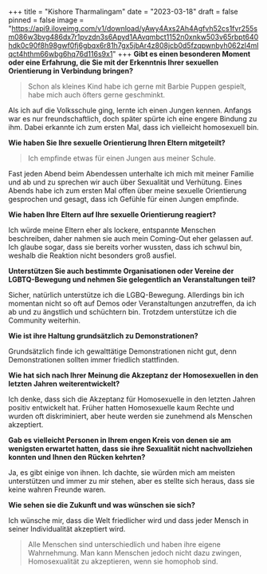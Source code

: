 +++
title = "Kishore Tharmalingam"
date = "2023-03-18"
draft = false
pinned = false
image = "https://api9.iloveimg.com/v1/download/yAwy4Axs2Ah4Agfvh52cs1fvr255sm086w3bvg486dx7r1pvzdn3s6Apyd1AAvqmbct1152n0xnkw503v65rbpt640hdk0c90f8h98gwf0fj6gbqx6r81h7gx5jbAr4z808jcb0d5fzqpwnbyh062zl4mlqct4hthm66wbg6hq76d116s9x1"
+++
**Gibt es einen besonderen Moment oder eine Erfahrung, die Sie mit der Erkenntnis Ihrer sexuellen Orientierung in Verbindung bringen?**

> Schon als kleines Kind habe ich gerne mit Barbie Puppen gespielt, habe mich auch öfters gerne geschminkt.

Als ich auf die Volksschule ging, lernte ich einen Jungen kennen. Anfangs war es nur freundschaftlich, doch später spürte ich eine engere Bindung zu ihm. Dabei erkannte ich zum ersten Mal, dass ich vielleicht homosexuell bin.

**Wie haben Sie Ihre sexuelle Orientierung Ihren Eltern mitgeteilt?**

> Ich empfinde etwas für einen Jungen aus meiner Schule.

Fast jeden Abend beim Abendessen unterhalte ich mich mit meiner Familie und ab und zu sprechen wir auch über Sexualität und Verhütung. Eines Abends habe ich zum ersten Mal offen über meine sexuelle Orientierung gesprochen und gesagt, dass ich Gefühle für einen Jungen empfinde.

**Wie haben Ihre Eltern auf Ihre sexuelle Orientierung reagiert?**

Ich würde meine Eltern eher als lockere, entspannte Menschen beschreiben, daher nahmen sie auch mein Coming-Out eher gelassen auf. Ich glaube sogar, dass sie bereits vorher wussten, dass ich schwul bin, weshalb die Reaktion nicht besonders groß ausfiel.

**Unterstützen Sie auch bestimmte Organisationen oder Vereine der LGBTQ-Bewegung und nehmen Sie gelegentlich an Veranstaltungen teil?**

Sicher, natürlich unterstütze ich die LGBQ-Bewegung. Allerdings bin ich momentan nicht so oft auf Demos oder Veranstaltungen anzutreffen, da ich ab und zu ängstlich und schüchtern bin. Trotzdem unterstütze ich die Community weiterhin.

**Wie ist ihre Haltung grundsätzlich zu Demonstrationen?**

Grundsätzlich finde ich gewalttätige Demonstrationen nicht gut, denn Demonstrationen sollten immer friedlich stattfinden.

**Wie hat sich nach Ihrer Meinung die Akzeptanz der Homosexuellen in den letzten Jahren weiterentwickelt?** 

Ich denke, dass sich die Akzeptanz für Homosexuelle in den letzten Jahren positiv entwickelt hat. Früher hatten Homosexuelle kaum Rechte und wurden oft diskriminiert, aber heute werden sie zunehmend als Menschen akzeptiert.

**Gab es vielleicht Personen in Ihrem engen Kreis von denen sie am wenigsten erwartet hatten, dass sie ihre Sexualität nicht nachvollziehen konnten und Ihnen den Rücken kehrten?**

Ja, es gibt einige von ihnen. Ich dachte, sie würden mich am meisten unterstützen und immer zu mir stehen, aber es stellte sich heraus, dass sie keine wahren Freunde waren.

**Wie sehen sie die Zukunft und was wünschen sie sich?** 

Ich wünsche mir, dass die Welt friedlicher wird und dass jeder Mensch in seiner Individualität akzeptiert wird. 

> Alle Menschen sind unterschiedlich und haben ihre eigene Wahrnehmung. Man kann Menschen jedoch nicht dazu zwingen, Homosexualität zu akzeptieren, wenn sie homophob sind.